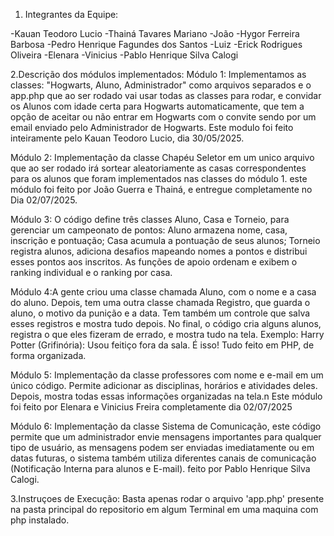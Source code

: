 1. Integrantes da Equipe:

-Kauan Teodoro Lucio
-Thainá Tavares Mariano
-João 
-Hygor Ferreira Barbosa
-Pedro Henrique Fagundes dos Santos
-Luiz
-Erick Rodrigues Oliveira
-Elenara
-Vinicius
-Pablo Henrique Silva Calogi

2.Descrição dos módulos implementados:
  Módulo 1: Implementamos as classes: "Hogwarts, Aluno, Administrador" como arquivos separados e o app.php que ao ser rodado vai usar todas as classes para rodar, e convidar os Alunos com idade certa para Hogwarts automaticamente, que tem a opção de aceitar ou não entrar em Hogwarts com o convite sendo por um email enviado pelo Administrador de Hogwarts. Este modulo foi feito inteiramente pelo Kauan Teodoro Lucio, dia 30/05/2025.
  
  Módulo 2: Implementação da classe Chapéu Seletor em um unico arquivo que ao ser rodado irá sortear aleatoriamente as casas correspondentes para os alunos que foram implementados nas classes do módulo 1. este módulo foi feito por João Guerra e Thainá, e entregue completamente no Dia 02/07/2025.
  
  Módulo 3: O código define três classes Aluno, Casa e Torneio, para gerenciar um campeonato de pontos: Aluno armazena nome, casa, inscrição e pontuação; Casa acumula a pontuação de seus alunos; Torneio registra alunos, adiciona desafios mapeando nomes a pontos e distribui esses pontos aos inscritos. As funções de apoio ordenam e exibem o ranking individual e o ranking por casa.
  
  Módulo 4:A gente criou uma classe chamada Aluno, com o nome e a casa do aluno.
Depois, tem uma outra classe chamada Registro, que guarda o aluno, o motivo da punição e a data.
Tem também um controle que salva esses registros e mostra tudo depois.
No final, o código cria alguns alunos, registra o que eles fizeram de errado, e mostra tudo na tela.
Exemplo:
Harry Potter (Grifinória): Usou feitiço fora da sala.
É isso! Tudo feito em PHP, de forma organizada.
  
  Módulo 5: Implementação da classe professores com nome e e-mail em um único código. Permite adicionar as disciplinas, horários e atividades deles.
  Depois, mostra todas essas informações organizadas na tela.n Este módulo foi feito por Elenara e Vinicius Freira completamente dia 02/07/2025
  
  Módulo 6: Implementação da classe Sistema de Comunicação, este código permite que um administrador envie mensagens importantes para qualquer tipo de usuário, as mensagens podem ser enviadas imediatamente ou em datas futuras, o sistema também utiliza diferentes canais de comunicação (Notificação Interna para alunos e E-mail).
  feito por Pablo Henrique Silva Calogi.

  3.Instruçoes de Execução:
    Basta apenas rodar o arquivo 'app.php' presente na pasta principal do repositorio em algum Terminal em uma maquina com php instalado.
